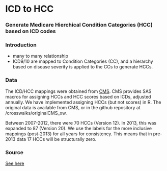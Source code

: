 # ICD to HCC

### Generate Medicare Hierchical Condition Categories (HCC) based on ICD codes

### Introduction
- many to many relationship
- ICD9/10 are mapped to Condition Categories (CC), and a hierarchy based on disease severity is applied to the CCs to generate HCCs.

### Data
The ICD/HCC mappings were obtained from [CMS](https://www.cms.gov/Medicare/Health-Plans/MedicareAdvtgSpecRateStats/Risk-Adjustors.html). CMS provides SAS macros for assigning HCCs and HCC scores based on ICDs, adjusted annually. We have implemented assigning HCCs (but not scores) in R. The original data is available from CMS, or in the github repository at /crosswalks/originalCMS_xw.

Between 2007-2012, there were 70 HCCs (Version 12). In 2013, this was expanded to 87 (Version 20). We use the labels for the more inclusive mappings (post-2013) for all years for consistency. This means that in pre-2013 data 17 HCCs will be structurally zero. 

### Source
[See here](http://htmlpreview.github.io/?https://github.com/anobel/icdtohcc/blob/master/icdtohcc.html)